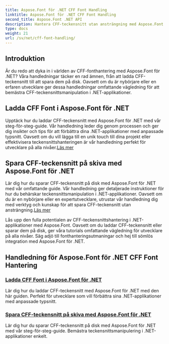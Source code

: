 ```yaml
---
title: Aspose.Font för .NET CFF Font Handling
linktitle: Aspose.Font för .NET CFF Font Handling
second_title: Aspose.Font .NET API
description: Hantera CFF-teckensnitt utan ansträngning med Aspose.Font för .NET. Lär dig att ladda och spara CFF-teckensnitt sömlöst i dina .NET-applikationer. #Aspose #Teckensnitt
type: docs
weight: 21
url: /sv/net/cff-font-handling/
---
```

## Introduktion

Är du redo att dyka in i världen av CFF-fonthantering med Aspose.Font för .NET? Våra handledningar täcker en rad ämnen, från att ladda CFF-teckensnitt till att spara dem på disk. Oavsett om du är nybörjare eller en erfaren utvecklare ger dessa handledningar omfattande vägledning för att bemästra CFF-teckensnittsmanipulation i .NET-applikationer.

## Ladda CFF Font i Aspose.Font för .NET

Upptäck hur du laddar CFF-teckensnitt med Aspose.Font för .NET med vår steg-för-steg-guide. Vår handledning leder dig genom processen och ger dig insikter och tips för att förbättra dina .NET-applikationer med anpassade typsnitt. Oavsett om du vill lägga till en unik touch till dina projekt eller effektivisera teckensnittshanteringen är vår handledning perfekt för utvecklare på alla nivåer.[Läs mer](./load-cff-font/)

## Spara CFF-teckensnitt på skiva med Aspose.Font för .NET

 Lär dig hur du sparar CFF-teckensnitt på disk med Aspose.Font för .NET med vår omfattande guide. Vår handledning ger detaljerade instruktioner för hur du behärskar teckensnittsmanipulation i .NET-applikationer. Oavsett om du är en nybörjare eller en expertutvecklare, utrustar vår handledning dig med verktyg och kunskap för att spara CFF-teckensnitt utan ansträngning.[Läs mer](./save-cff-font-to-disc/)

Lås upp den fulla potentialen av CFF-teckensnittshantering i .NET-applikationer med Aspose.Font. Oavsett om du laddar CFF-teckensnitt eller sparar dem på disk, ger våra tutorials omfattande vägledning för utvecklare på alla nivåer. Säg adjö till fonthanteringsutmaningar och hej till sömlös integration med Aspose.Font för .NET. 
## Handledning för Aspose.Font för .NET CFF Font Hantering
### [Ladda CFF Font i Aspose.Font för .NET](./load-cff-font/)
Lär dig hur du laddar CFF-teckensnitt med Aspose.Font för .NET med den här guiden. Perfekt för utvecklare som vill förbättra sina .NET-applikationer med anpassade typsnitt.
### [Spara CFF-teckensnitt på skiva med Aspose.Font för .NET](./save-cff-font-to-disc/)
Lär dig hur du sparar CFF-teckensnitt på disk med Aspose.Font för .NET med vår steg-för-steg-guide. Bemästra teckensnittsmanipulering i .NET-applikationer enkelt.